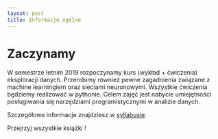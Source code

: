 ```yaml
---
layout: post
title: Informacje ogólne
---
```


# Zaczynamy

W semestrze letnim 2019 rozpoczynamy kurs (wykład + ćwiczenia) eksploracji danych. Przerobimy również pewne zagadnienia związane z machine learningiem oraz sieciami neuronowymi. Wszystkie ćwiczenia będziemy realizować w pythonie. Celem zajęć jest nabycie umiejętności posługiwania się narzędziami programistycznymi w analizie danych. 

Szczegółowe informacje znajdziesz w [syllabusie](/DataMining/syllabus/).

Przejrzyj wszystkie książki ! 